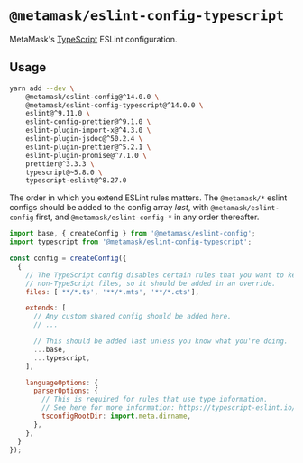 # `@metamask/eslint-config-typescript`

MetaMask's [TypeScript](https://www.typescriptlang.org) ESLint configuration.

## Usage

```bash
yarn add --dev \
    @metamask/eslint-config@^14.0.0 \
    @metamask/eslint-config-typescript@^14.0.0 \
    eslint@^9.11.0 \
    eslint-config-prettier@^9.1.0 \
    eslint-plugin-import-x@^4.3.0 \
    eslint-plugin-jsdoc@^50.2.4 \
    eslint-plugin-prettier@^5.2.1 \
    eslint-plugin-promise@^7.1.0 \
    prettier@^3.3.3 \
    typescript@~5.8.0 \
    typescript-eslint@^8.27.0
```

The order in which you extend ESLint rules matters.
The `@metamask/*` eslint configs should be added to the config array _last_,
with `@metamask/eslint-config` first, and `@metamask/eslint-config-*` in any
order thereafter.

```js
import base, { createConfig } from '@metamask/eslint-config';
import typescript from '@metamask/eslint-config-typescript';

const config = createConfig({
  {
    // The TypeScript config disables certain rules that you want to keep for
    // non-TypeScript files, so it should be added in an override.
    files: ['**/*.ts', '**/*.mts', '**/*.cts'],

    extends: [
      // Any custom shared config should be added here.
      // ...

      // This should be added last unless you know what you're doing.
      ...base,
      ...typescript,
    ],

    languageOptions: {
      parserOptions: {
        // This is required for rules that use type information.
        // See here for more information: https://typescript-eslint.io/getting-started/typed-linting
        tsconfigRootDir: import.meta.dirname,
      },
    },
  }
});
```
